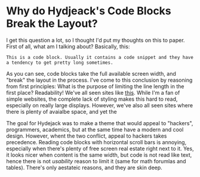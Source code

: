 # Why do Hydjeack's Code Blocks Break the Layout?

I get this question a lot, so I thought I'd put my thoughts on this to paper. First of all, what am I talking about? Basically, this:

    This is a code block. Usually it contains a code snippet and they have a tendency to get pretty long sometimes.

As you can see, code blocks take the full available screen width, and "break" the layout in the process. I've come to this conclusion by reasoning from first principles: What is the purpose of limiting the line length in the first place? Readability! We've all seen sites like [this](http://mason.gmu.edu/~rhanson/futarchy.html). While I'm a fan of simple websites, the complete lack of styling makes this hard to read, especially on really large displays. However, we've also all seen sites where there is plenty of avaialbe space, and yet the 

The goal for Hydejack was to make a theme that would appeal to "hackers", programmers, academics, but at the same time have a modern and cool design. However, whent the two conflict, appeal to hackers takes precedence. Reading code blocks with horizontal scroll bars is annoying, especially when there's plenty of free screen real estate right next to it. Yes, it looks nicer when content is the same width, but code is not read like text, hence there is not *usability* reason to limit it (same for math forumlas and tables). There's only aestateic reasons, and they are skin deep. 
